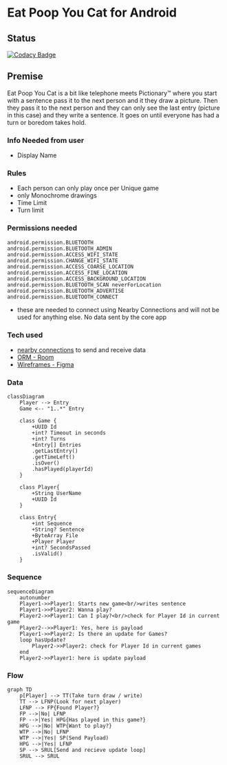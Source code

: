 # Eat Poop You Cat for Android

## Status
[![Codacy Badge](https://app.codacy.com/project/badge/Grade/819f04beefcf4d58b9e4248c4f6d643f)](https://www.codacy.com?utm_source=github.com&amp;utm_medium=referral&amp;utm_content=JamesOsborn-SE/eat-poop-you-cat-android&amp;utm_campaign=Badge_Grade)

## Premise

Eat Poop You Cat is a bit like telephone meets Pictionary:tm: where you start with a 
sentence pass it to the next person and it they draw a picture. 
Then they pass it to the next person and they can only see the last entry
(picture in this case) and they write a sentence. It goes on until 
everyone has had a turn or boredom takes hold.

### Info Needed from user

*   Display Name

### Rules

*   Each person can only play once per Unique game 
*   only Monochrome drawings
*   Time Limit
*   Turn limit

### Permissions needed

```none
android.permission.BLUETOOTH
android.permission.BLUETOOTH_ADMIN
android.permission.ACCESS_WIFI_STATE
android.permission.CHANGE_WIFI_STATE
android.permission.ACCESS_COARSE_LOCATION
android.permission.ACCESS_FINE_LOCATION
android.permission.ACCESS_BACKGROUND_LOCATION
android.permission.BLUETOOTH_SCAN neverForLocation
android.permission.BLUETOOTH_ADVERTISE
android.permission.BLUETOOTH_CONNECT
```

*   these are needed to connect using Nearby Connections and will not be used for anything else. No data sent by the core app

### Tech used

*   [nearby connections](https://developers.google.com/nearby/connections/overview) to send and receive data
*   [ORM - Room](https://developer.android.com/training/data-storage/room/)
*   [Wireframes - Figma](https://www.figma.com/file/N5rf2UZaGy0LhD4S7r28OI/EPYC?node-id=0%3A1)

### Data

```mermaid
classDiagram
    Player --> Entry
    Game <-- "1..*" Entry
    
    class Game {
        +UUID Id
        +int? Timeout in seconds
        +int? Turns
        +Entry[] Entries
        .getLastEntry()
        .getTimeLeft()
        .isOver()
        .hasPlayed(playerId)
    }
    
    class Player{
        +String UserName
        +UUID Id
    }
    
    class Entry{
        +int Sequence
        +String? Sentence
        +ByteArray File
        +Player Player
        +int? SecondsPassed
        .isValid()
    }
```

### Sequence

```mermaid
sequenceDiagram
    autonumber
    Player1->>Player1: Starts new game<br/>writes sentence
    Player1->>Player2: Wanna play?
    Player2->>Player1: Can I play?<br/>check for Player Id in current game
    Player2-->>Player1: Yes, here is payload
    Player1->>Player2: Is there an update for Games?
    loop hasUpdate?
        Player2->>Player2: check for Player Id in current games
    end
    Player2->>Player1: here is update payload
```

### Flow

```mermaid
graph TD
    p[Player] --> TT(Take turn draw / write)
    TT --> LFNP(Look for next player)
    LFNP --> FP{Found Player?}
    FP -->|No| LFNP
    FP -->|Yes| HPG{Has played in this game?}
    HPG -->|No| WTP{Want to play?}
    WTP -->|No| LFNP
    WTP -->|Yes| SP(Send Payload)
    HPG -->|Yes| LFNP
    SP --> SRUL[Send and recieve update loop]
    SRUL --> SRUL
```
